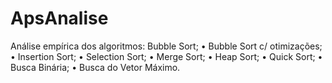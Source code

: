 # ApsAnalise
Análise empírica dos algoritmos: Bubble Sort; • Bubble Sort c/ otimizações; • Insertion Sort; • Selection Sort; • Merge Sort; • Heap Sort; • Quick Sort; • Busca Binária; • Busca do Vetor Máximo.
